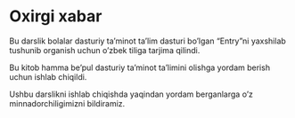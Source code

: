# Oxirgi xabar

Bu darslik bolalar dasturiy ta’minot ta’lim dasturi bo’lgan “Entry”ni yaxshilab tushunib organish uchun o’zbek tiliga tarjima qilindi. 

Bu kitob hamma be’pul dasturiy ta’minot ta’limini olishga yordam berish uchun ishlab chiqildi. 

Ushbu darslikni ishlab chiqishda yaqindan yordam berganlarga o’z minnadorchiligimizni bildiramiz.

